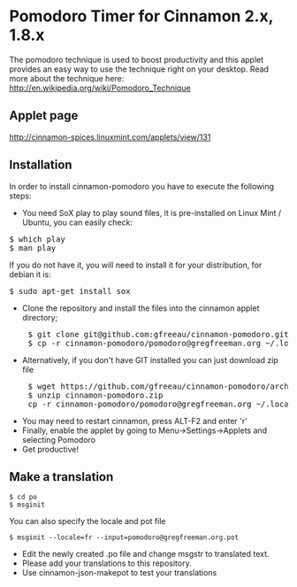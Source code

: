 # Pomodoro Timer for Cinnamon 2.x, 1.8.x

The pomodoro technique is used to boost productivity and this applet provides an easy way to use the technique right on your desktop.
Read more about the technique here: http://en.wikipedia.org/wiki/Pomodoro_Technique

## Applet page

http://cinnamon-spices.linuxmint.com/applets/view/131

## Installation

In order to install cinnamon-pomodoro you have to execute the following steps:
* You need SoX play to play sound files, it is pre-installed on Linux Mint / Ubuntu, you can easily check:
<pre>
$ which play
$ man play
</pre>
If you do not have it, you will need to install it for your distribution, for debian it is:
<pre>
$ sudo apt-get install sox
</pre>
* Clone the repository and install the files into the cinnamon applet directory;
<pre>
    $ git clone git@github.com:gfreeau/cinnamon-pomodoro.git
    $ cp -r cinnamon-pomodoro/pomodoro@gregfreeman.org ~/.local/share/cinnamon/applets
</pre>
* Alternatively, if you don't have GIT installed you can just download zip file
<pre>
    $ wget https://github.com/gfreeau/cinnamon-pomodoro/archive/master.zip -O cinnamon-pomodoro.zip
    $ unzip cinnamon-pomodoro.zip
    cp -r cinnamon-pomodoro/pomodoro@gregfreeman.org ~/.local/share/cinnamon/applets
</pre>
* You may need to restart cinnamon, press ALT-F2 and enter 'r'
* Finally, enable the applet by going to Menu->Settings->Applets and selecting Pomodoro
* Get productive!

## Make a translation

```shell
$ cd po
$ msginit
```

You can also specify the locale and pot file

```shell
$ msginit --locale=fr --input=pomodoro@gregfreeman.org.pot
```

* Edit the newly created .po file and change msgstr to translated text.
* Please add your translations to this repository.
* Use cinnamon-json-makepot to test your translations
